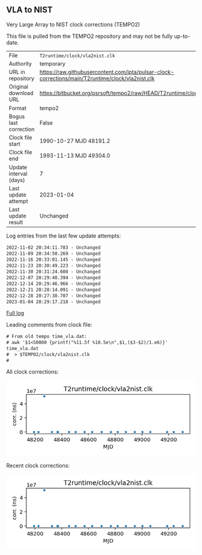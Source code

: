 
## VLA to NIST

Very Large Array to NIST clock corrections (TEMPO2)

This file is pulled from the TEMPO2 repository and may not be fully
up-to-date.

|     |     |
|:--- |:--- |
| File | `T2runtime/clock/vla2nist.clk` |
| Authority | temporary |
| URL in repository | <https://raw.githubusercontent.com/ipta/pulsar-clock-corrections/main/T2runtime/clock/vla2nist.clk> |
| Original download URL | <https://bitbucket.org/psrsoft/tempo2/raw/HEAD/T2runtime/clock/vla2nist.clk> |
| Format | tempo2 |
| Bogus last correction | False |
| Clock file start | 1990-10-27 MJD 48191.2 |
| Clock file end | 1993-11-13 MJD 49304.0 |
| Update interval (days) | 7 |
| Last update attempt | 2023-01-04 |
| Last update result | Unchanged |

Log entries from the last few update attempts:
```
2022-11-02 20:34:11.783 - Unchanged
2022-11-09 20:34:50.269 - Unchanged
2022-11-16 20:33:01.145 - Unchanged
2022-11-23 20:30:49.223 - Unchanged
2022-11-30 20:31:24.608 - Unchanged
2022-12-07 20:29:40.394 - Unchanged
2022-12-14 20:29:46.966 - Unchanged
2022-12-21 20:28:14.091 - Unchanged
2022-12-28 20:27:38.707 - Unchanged
2023-01-04 20:29:17.218 - Unchanged
```
[Full log](https://raw.githubusercontent.com/ipta/pulsar-clock-corrections/main/log/T2runtime/clock/vla2nist.clk.log)

Leading comments from clock file:

    # From old tempo time_vla.dat:
    # awk '$1<50000 {printf("%11.5f %10.5e\n",$1,($3-$2)/1.e6)}' time_vla.dat
    #  > $TEMPO2/clock/vla2nist.clk
    #



All clock corrections:

![plot of all clock corrections](vla2nist.clk.png "All corrections")

Recent clock corrections:

![plot of recent clock corrections](vla2nist.clk.short.png "Recent corrections")

